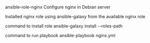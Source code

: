 ansible-role-nginx
Configure nginx in Debian server

Installed nginx role using ansible-galaxy from the available nginx role

command to install role
ansible-galaxy install --roles-path

command to run playbook
ansible-playbook nginx.yml
